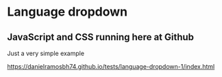 # Language dropdown
## JavaScript and CSS running here at Github
Just a very simple example

https://danielramosbh74.github.io/tests/language-dropdown-1/index.html
